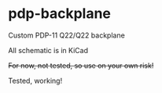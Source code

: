 # pdp-backplane

Custom PDP-11 Q22/Q22 backplane

All schematic is in KiCad

~~For now, not tested, so use on your own risk!~~

Tested, working!